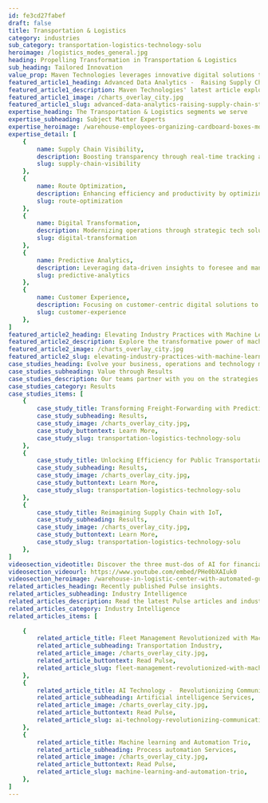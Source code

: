 ```yaml
---
id: fe3cd27fabef
draft: false
title: Transportation & Logistics
category: industries
sub_category: transportation-logistics-technology-solu
heroimage: /logistics_modes_general.jpg
heading: Propelling Transformation in Transportation & Logistics
sub_heading: Tailored Innovation
value_prop: Maven Technologies leverages innovative digital solutions to transform your transportation and logistics operations. We empower your business with cutting-edge technologies like IoT, machine learning, and predictive analytics to streamline processes, boost productivity, and enhance supply chain visibility. We are committed to delivering tailored, future-ready solutions that unlock massive productivity, paving the way for competitive advantage and growth in the modern world.
featured_article1_heading: Advanced Data Analytics -  Raising Supply Chain Standards
featured_article1_description: Maven Technologies' latest article explores the transformative impact of Advanced Data Analytics on supply chain management. Highlighting sophisticated solutions that drive efficiency, transparency, and cost-effectiveness, the piece delves into how businesses capitalize on data to optimize operations, improve customer satisfaction, and gain a competitive edge. Addressing the challenges of integration, Maven offers tailored solutions leveraging AI and ML technologies, underscoring a commitment to delivering value at scale and ensuring clients harness the full potential of these advancements for robust, adaptable supply chain systems.
featured_article1_image: /charts_overlay_city.jpg
featured_article1_slug: advanced-data-analytics-raising-supply-chain-standards
expertise_heading: The Transportation & Logistics segments we serve
expertise_subheading: Subject Matter Experts
expertise_heroimage: /warehouse-employees-organizing-cardboard-boxes-mov.jpg
expertise_detail: [
	{
		name: Supply Chain Visibility,
		description: Boosting transparency through real-time tracking and data access.,
		slug: supply-chain-visibility
	},
	{
		name: Route Optimization,
		description: Enhancing efficiency and productivity by optimizing delivery routes.,
		slug: route-optimization
	},
	{
		name: Digital Transformation,
		description: Modernizing operations through strategic tech solutions and integrations.,
		slug: digital-transformation
	},
	{
		name: Predictive Analytics,
		description: Leveraging data-driven insights to foresee and manage logistics operations effectively.,
		slug: predictive-analytics
	},
	{
		name: Customer Experience,
		description: Focusing on customer-centric digital solutions to increase trust and user satisfaction.,
		slug: customer-experience
	},
]
featured_article2_heading: Elevating Industry Practices with Machine Learning
featured_article2_description: Explore the transformative power of machine learning with Maven Technologies. In this dedicated article, we delve into how this pivotal aspect of artificial intelligence is automating tasks, boosting efficiency, and offering data-driven solutions across sectors. Maven stands ready to guide businesses through the evolution, with tailored technology integrations that harness machine learning's potential to reshape industry practices, enhance decision-making, and unlock a future of innovation and scaled value. With deep insights into overcoming adoption challenges, Maven Technologies is your partner in thriving amidst the rapid technological advancements defining our times.
featured_article2_image: /charts_overlay_city.jpg
featured_article2_slug: elevating-industry-practices-with-machine-learning
case_studies_heading: Evolve your business, operations and technology models.
case_studies_subheading: Value through Results
case_studies_description: Our teams partner with you on the strategies and solutions to transform your company.
case_studies_category: Results
case_studies_items: [
	{
		case_study_title: Transforming Freight-Forwarding with Predictive Analytics,
		case_study_subheading: Results,
		case_study_image: /charts_overlay_city.jpg,
		case_study_buttontext: Learn More,
		case_study_slug: transportation-logistics-technology-solu
	},
	{
		case_study_title: Unlocking Efficiency for Public Transportation,
		case_study_subheading: Results,
		case_study_image: /charts_overlay_city.jpg,
		case_study_buttontext: Learn More,
		case_study_slug: transportation-logistics-technology-solu
	},
	{
		case_study_title: Reimagining Supply Chain with IoT,
		case_study_subheading: Results,
		case_study_image: /charts_overlay_city.jpg,
		case_study_buttontext: Learn More,
		case_study_slug: transportation-logistics-technology-solu
	},
]
videosection_videotitle: Discover the three must-dos of AI for financial institutions
videosection_videourl: https://www.youtube.com/embed/PHe0bXAIuk0
videosection_heroimage: /warehouse-in-logistic-center-with-automated-guided.jpg
related_articles_heading: Recently published Pulse insights.
related_articles_subheading: Industry Intelligence
related_articles_description: Read the latest Pulse articles and industry insights.
related_articles_category: Industry Intelligence
related_articles_items: [
	
	{
		related_article_title: Fleet Management Revolutionized with Machine Learning,
		related_article_subheading: Transportation Industry,
		related_article_image: /charts_overlay_city.jpg,
		related_article_buttontext: Read Pulse,
		related_article_slug: fleet-management-revolutionized-with-machine-learning,
	},
	{
		related_article_title: AI Technology -  Revolutionizing Communication and Media,
		related_article_subheading: Artificial intelligence Services,
		related_article_image: /charts_overlay_city.jpg,
		related_article_buttontext: Read Pulse,
		related_article_slug: ai-technology-revolutionizing-communication-and-media,
	},
	{
		related_article_title: Machine learning and Automation Trio,
		related_article_subheading: Process automation Services,
		related_article_image: /charts_overlay_city.jpg,
		related_article_buttontext: Read Pulse,
		related_article_slug: machine-learning-and-automation-trio,
	},
]
---
```

